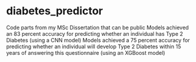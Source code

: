 # diabetes_predictor
Code parts from my MSc Dissertation that can be public
Models achieved an 83 percent accuracy for predicting whether an individual has Type 2 Diabetes (using a CNN model)
Models achieved a 75 percent accuracy for predicting whether an individual will develop Type 2 Diabetes within 15 years of answering this questionnaire (using an XGBoost model)
